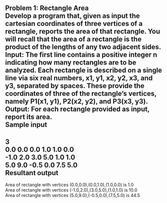Problem 1: Rectangle Area  
Develop a program that, given as input the cartesian coordinates of three vertices of a rectangle, reports the area of that rectangle. You will recall that the area of a rectangle is the product of the lengths of any two adjacent sides.  
Input: The first line contains a positive integer n indicating how many rectangles are to be analyzed. Each rectangle is described on a single line via six real numbers, x1, y1, x2, y2, x3, and y3, separated by spaces. These provide the coordinates of three of the rectangle’s vertices, namely P1(x1, y1), P2(x2, y2), and P3(x3, y3).  
Output: For each rectangle provided as input, report its area.  
Sample input  
------------  
3  
0.0 0.0 0.0 1.0 1.0 0.0  
-1.0 2.0 3.0 5.0 1.0 1.0  
5.0 9.0 -0.5 0.0 7.5 5.0  
Resultant output  
----------------  
Area of rectangle with vertices (0.0,0.0),(0.0,1.0),(1.0,0.0) is 1.0  
Area of rectangle with vertices (-1.0,2.0),(3.0,5.0),(1.0,1.0) is 10.0  
Area of rectangle with vertices (5.0,9.0),(-0.5,0.0),(7.5,5.0) is 44.5  